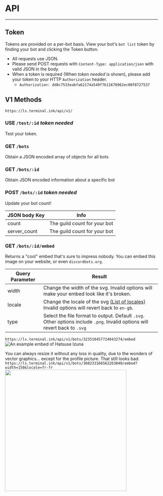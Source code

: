 # API
---

## Token

Tokens are provided on a per-bot basis. View your bot's `bot list` token by finding your bot and clicking the Token button.

- All requests use JSON.
- Please send POST requests with `Content-Type: application/json` with valid JSON in the body.
- When a token is required (When _token needed_ is shown), please add your token to your HTTP `Authorization` header.
	- `Authorization: dd8c7533eabfa62174a549f7b11678962ec00f8727537`

## V1 Methods
`https://ls.terminal.ink/api/v1/`

### USE `/test/:id` _token needed_
Test your token.

### GET `/bots`  
Obtain a JSON encoded array of objects for all bots

### GET `/bots/:id`
Obtain JSON encoded information about a specific bot

### POST `/bots/:id` _token needed_
Update your bot count!

JSON body Key   | Info
----------------|--------
count           | The guild count for your bot
server_count    | The guild count for your bot

### GET `/bots/:id/embed`
Returns a "cool" embed that's sure to impress nobody.
You can embed this image on your website, or even `discordbots.org`.

Query Parameter | Result
----------------|--------
width           | Change the width of the svg. Invalid options will make your embed look like it's broken.
locale          | Change the locale of the svg [(List of locales)](https://github.com/Terminal/ls.terminal.ink/tree/master/locales) Invalid options will revert back to `en-gb`.
type            | Select the file format to output. Default `.svg`. Other options include `.png`. Invalid options will revert back to `.svg`

`https://ls.terminal.ink/api/v1/bots/323510457724043274/embed`  
![An example embed of Hatsuse Izuna](https://ls.terminal.ink/api/v1/bots/323510457724043274/embed)

You can always resize it without any loss in quality, due to the wonders of vector graphics... except for the profile picture. That still looks bad.  
`https://ls.terminal.ink/api/v1/bots/360233166562263040/embed?width=150&locale=fr-fr`  
<img src="https://ls.terminal.ink/api/v1/bots/360233166562263040/embed?width=150&locale=fr-fr" height="400">
